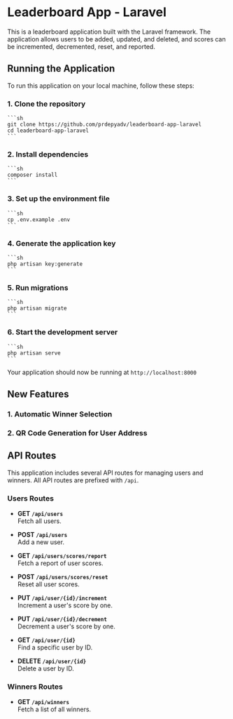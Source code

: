 # Leaderboard App - Laravel

This is a leaderboard application built with the Laravel framework. The application allows users to be added, updated, and deleted, and scores can be incremented, decremented, reset, and reported.

## Running the Application

To run this application on your local machine, follow these steps:

### 1. Clone the repository

    ```sh
    git clone https://github.com/prdepyadv/leaderboard-app-laravel
    cd leaderboard-app-laravel
    ```

### 2. Install dependencies

    ```sh
    composer install
    ```

### 3. Set up the environment file

    ```sh
    cp .env.example .env
    ```

### 4. Generate the application key

    ```sh
    php artisan key:generate
    ```

### 5. Run migrations

    ```sh
    php artisan migrate
    ```

### 6. Start the development server

    ```sh
    php artisan serve
    ```

Your application should now be running at `http://localhost:8000`

## New Features

### 1. Automatic Winner Selection

### 2. QR Code Generation for User Address

## API Routes

This application includes several API routes for managing users and winners. All API routes are prefixed with `/api`.

### Users Routes

- **GET `/api/users`**  
  Fetch all users.

- **POST `/api/users`**  
  Add a new user.

- **GET `/api/users/scores/report`**  
  Fetch a report of user scores.

- **POST `/api/users/scores/reset`**  
  Reset all user scores.

- **PUT `/api/user/{id}/increment`**  
  Increment a user's score by one.

- **PUT `/api/user/{id}/decrement`**  
  Decrement a user's score by one.

- **GET `/api/user/{id}`**  
  Find a specific user by ID.

- **DELETE `/api/user/{id}`**  
  Delete a user by ID.

### Winners Routes

- **GET `/api/winners`**  
  Fetch a list of all winners.

